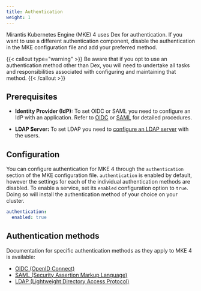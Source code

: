 ```yaml
---
title: Authentication
weight: 1
---
```


Mirantis Kubernetes Engine (MKE) 4 uses Dex for authentication.
If you want to use a different authentication component, disable
the authentication in the MKE configuration file and add your preferred method.

{{< callout type="warning" >}}
  Be aware that if you opt to use an authentication method other than Dex,
   you will need to undertake all tasks and responsibilities associated with
   configuring and maintaining that method.
{{< /callout >}}

## Prerequisites

- **Identity Provider (IdP):** To set OIDC or SAML you need to configure an IdP
  with an application. Refer to [OIDC](OIDC-providers/OIDC) or
  [SAML](SAML-providers/SAML) for detailed procedures.

- **LDAP Server:** To set LDAP you need to [configure an LDAP server](LDAP) with the users.

## Configuration

You can configure authentication for MKE 4 through the `authentication` section
of the MKE configuration file. `authentication` is enabled by default, however
the settings for each of the individual authentication methods are disabled.
To enable a service, set its `enabled` configuration option to `true`.
Doing so will install the authentication method of your choice on your cluster.

```yaml
authentication:
  enabled: true
```

## Authentication methods

Documentation for specific authentication methods as they apply to MKE 4 is available:

- [OIDC (OpenID Connect)](OIDC-providers/OIDC)
- [SAML (Security Assertion Markup Language)](SAML-providers/SAML)
- [LDAP (Lightweight Directory Access Protocol)](LDAP)
